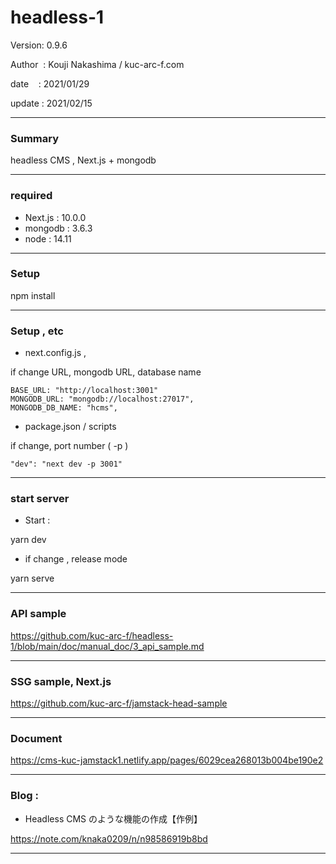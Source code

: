 # headless-1

 Version: 0.9.6

 Author  : Kouji Nakashima / kuc-arc-f.com

 date    : 2021/01/29

 update  : 2021/02/15

***
### Summary

headless CMS , Next.js + mongodb

***
### required
* Next.js : 10.0.0
* mongodb : 3.6.3
* node : 14.11

***
### Setup

npm install

***
### Setup , etc
* next.config.js , 

if change URL, mongodb URL, database name

```
BASE_URL: "http://localhost:3001"
MONGODB_URL: "mongodb://localhost:27017",
MONGODB_DB_NAME: "hcms",    
```

* package.json / scripts

if change, port number ( -p )

```
"dev": "next dev -p 3001"
```

***
### start server
* Start :

yarn dev

* if change , release mode

yarn serve


***
### API sample

https://github.com/kuc-arc-f/headless-1/blob/main/doc/manual_doc/3_api_sample.md

***
### SSG sample, Next.js 

https://github.com/kuc-arc-f/jamstack-head-sample

***
### Document

https://cms-kuc-jamstack1.netlify.app/pages/6029cea268013b004be190e2

***
### Blog : 

* Headless CMS のような機能の作成【作例】

https://note.com/knaka0209/n/n98586919b8bd

***


